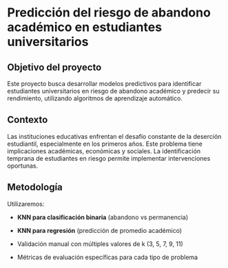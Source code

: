 # **Predicción del riesgo de abandono académico en estudiantes universitarios**

## **Objetivo del proyecto**

Este proyecto busca desarrollar modelos predictivos para identificar estudiantes universitarios en riesgo de abandono académico y predecir su rendimiento, utilizando algoritmos de aprendizaje automático.

## **Contexto**

Las instituciones educativas enfrentan el desafío constante de la deserción estudiantil, especialmente en los primeros años. Este problema tiene implicaciones académicas, económicas y sociales. La identificación temprana de estudiantes en riesgo permite implementar intervenciones oportunas.

## **Metodología**

Utilizaremos:

- **KNN para clasificación binaria** (abandono vs permanencia)

- **KNN para regresión** (predicción de promedio académico)

- Validación manual con múltiples valores de k (3, 5, 7, 9, 11)

- Métricas de evaluación específicas para cada tipo de problema